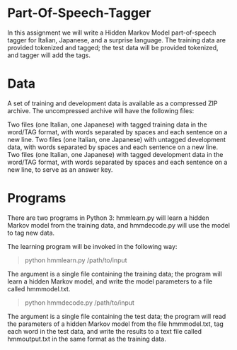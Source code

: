 # Part-Of-Speech-Tagger

In this assignment we will write a Hidden Markov Model part-of-speech tagger for Italian, Japanese, and a surprise language. The training data are provided tokenized and tagged; the test data will be provided tokenized, and tagger will add the tags. 

# Data
A set of training and development data is available as a compressed ZIP archive. The uncompressed archive will have the following files:

Two files (one Italian, one Japanese) with tagged training data in the word/TAG format, with words separated by spaces and each sentence on a new line.
Two files (one Italian, one Japanese) with untagged development data, with words separated by spaces and each sentence on a new line.
Two files (one Italian, one Japanese) with tagged development data in the word/TAG format, with words separated by spaces and each sentence on a new line, to serve as an answer key.

# Programs
There are two  programs in Python 3: hmmlearn.py will learn a hidden Markov model from the training data, and hmmdecode.py will use the model to tag new data.

The learning program will be invoked in the following way:

> python hmmlearn.py /path/to/input

The argument is a single file containing the training data; the program will learn a hidden Markov model, and write the model parameters to a file called hmmmodel.txt.

> python hmmdecode.py /path/to/input

The argument is a single file containing the test data; the program will read the parameters of a hidden Markov model from the file hmmmodel.txt, tag each word in the test data, and write the results to a text file called hmmoutput.txt in the same format as the training data.


